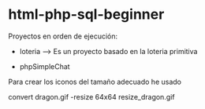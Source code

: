 # html-php-sql-beginner

Proyectos en orden de ejecución:

* loteria --> Es un proyecto basado en la loteria primitiva

* phpSimpleChat

Para crear los iconos del tamaño adecuado he usado

  convert dragon.gif -resize 64x64  resize_dragon.gif